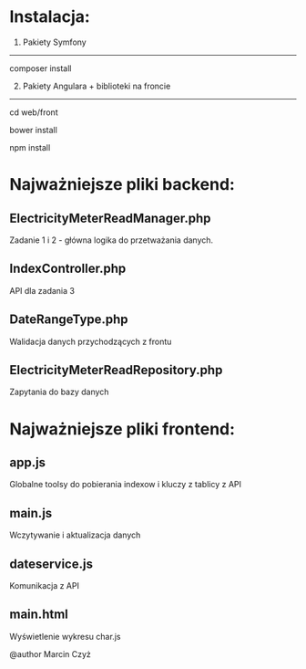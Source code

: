 Instalacja:
========================

1. Pakiety Symfony
--------------
composer install 

2. Pakiety Angulara + biblioteki na froncie
--------------
cd web/front

bower install

npm install

Najważniejsze pliki backend:
========================

ElectricityMeterReadManager.php
--------------
Zadanie 1 i 2 - główna logika do przetważania danych.


IndexController.php
--------------
API dla zadania 3

DateRangeType.php
--------------
Walidacja danych przychodzących z frontu

ElectricityMeterReadRepository.php
--------------
Zapytania do bazy danych

Najważniejsze pliki frontend:
========================


app.js
--------------
Globalne toolsy do pobierania indexow i kluczy z tablicy z API


main.js 
--------------
Wczytywanie i aktualizacja danych


dateservice.js 
--------------
Komunikacja z API


main.html
--------------
Wyświetlenie wykresu char.js


@author Marcin Czyż